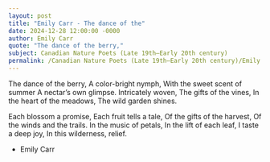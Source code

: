 ```yaml
---
layout: post
title: "Emily Carr - The dance of the"
date: 2024-12-28 12:00:00 -0000
author: Emily Carr
quote: "The dance of the berry,"
subject: Canadian Nature Poets (Late 19th–Early 20th century)
permalink: /Canadian Nature Poets (Late 19th–Early 20th century)/Emily Carr/Emily Carr - The dance of the
---
```


The dance of the berry,
A color-bright nymph,
With the sweet scent of summer
A nectar’s own glimpse.
Intricately woven,
The gifts of the vines,
In the heart of the meadows,
The wild garden shines.

Each blossom a promise,
Each fruit tells a tale,
Of the gifts of the harvest,
Of the winds and the trails.
In the music of petals,
In the lift of each leaf,
I taste a deep joy,
In this wilderness, relief.

- Emily Carr
